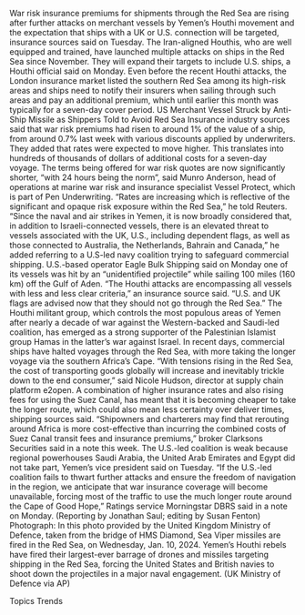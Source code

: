 War risk insurance premiums for shipments through the Red Sea are rising after further attacks on merchant vessels by Yemen’s Houthi movement and the expectation that ships with a UK or U.S. connection will be targeted, insurance sources said on Tuesday.
The Iran-aligned Houthis, who are well equipped and trained, have launched multiple attacks on ships in the Red Sea since November. They will expand their targets to include U.S. ships, a Houthi official said on Monday.
Even before the recent Houthi attacks, the London insurance market listed the southern Red Sea among its high-risk areas and ships need to notify their insurers when sailing through such areas and pay an additional premium, which until earlier this month was typically for a seven-day cover period.
US Merchant Vessel Struck by Anti-Ship Missile as Shippers Told to Avoid Red Sea
Insurance industry sources said that war risk premiums had risen to around 1% of the value of a ship, from around 0.7% last week with various discounts applied by underwriters. They added that rates were expected to move higher.
This translates into hundreds of thousands of dollars of additional costs for a seven-day voyage.
The terms being offered for war risk quotes are now significantly shorter, “with 24 hours being the norm”, said Munro Anderson, head of operations at marine war risk and insurance specialist Vessel Protect, which is part of Pen Underwriting.
“Rates are increasing which is reflective of the significant and opaque risk exposure within the Red Sea,” he told Reuters.
“Since the naval and air strikes in Yemen, it is now broadly considered that, in addition to Israeli-connected vessels, there is an elevated threat to vessels associated with the UK, U.S., including dependent flags, as well as those connected to Australia, the Netherlands, Bahrain and Canada,” he added referring to a U.S-led navy coalition trying to safeguard commercial shipping.
U.S.-based operator Eagle Bulk Shipping said on Monday one of its vessels was hit by an “unidentified projectile” while sailing 100 miles (160 km) off the Gulf of Aden.
“The Houthi attacks are encompassing all vessels with less and less clear criteria,” an insurance source said. “U.S. and UK flags are advised now that they should not go through the Red Sea.”
The Houthi militant group, which controls the most populous areas of Yemen after nearly a decade of war against the Western-backed and Saudi-led coalition, has emerged as a strong supporter of the Palestinian Islamist group Hamas in the latter’s war against Israel.
In recent days, commercial ships have halted voyages through the Red Sea, with more taking the longer voyage via the southern Africa’s Cape.
“With tensions rising in the Red Sea, the cost of transporting goods globally will increase and inevitably trickle down to the end consumer,” said Nicole Hudson, director at supply chain platform e2open.
A combination of higher insurance rates and also rising fees for using the Suez Canal, has meant that it is becoming cheaper to take the longer route, which could also mean less certainty over deliver times, shipping sources said.
“Shipowners and charterers may find that rerouting around Africa is more cost-effective than incurring the combined costs of Suez Canal transit fees and insurance premiums,” broker Clarksons Securities said in a note this week.
The U.S.-led coalition is weak because regional powerhouses Saudi Arabia, the United Arab Emirates and Egypt did not take part, Yemen’s vice president said on Tuesday.
“If the U.S.-led coalition fails to thwart further attacks and ensure the freedom of navigation in the region, we anticipate that war insurance coverage will become unavailable, forcing most of the traffic to use the much longer route around the Cape of Good Hope,” Ratings service Morningstar DBRS said in a note on Monday.
(Reporting by Jonathan Saul; editing by Susan Fenton)
Photograph: In this photo provided by the United Kingdom Ministry of Defence, taken from the bridge of HMS Diamond, Sea Viper missiles are fired in the Red Sea, on Wednesday, Jan. 10, 2024. Yemen’s Houthi rebels have fired their largest-ever barrage of drones and missiles targeting shipping in the Red Sea, forcing the United States and British navies to shoot down the projectiles in a major naval engagement. (UK Ministry of Defence via AP)

Topics
Trends
